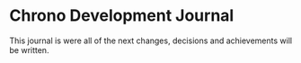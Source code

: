 # Chrono Development Journal

This journal is were all of the next changes, decisions and achievements will be written.
